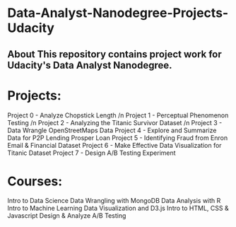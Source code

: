 # Data-Analyst-Nanodegree-Projects-Udacity
## About  This repository contains project work for Udacity's Data Analyst Nanodegree. 
# Projects: 
Project 0 - Analyze Chopstick Length /n
Project 1 - Perceptual Phenomenon Testing /n
Project 2 - Analyzing the Titanic Survivor Dataset /n
Project 3 - Data Wrangle OpenStreetMaps Data 
Project 4 - Explore and Summarize Data for P2P Lending Prosper Loan
Project 5 - Identifying Fraud from Enron Email &amp; Financial Dataset 
Project 6 - Make Effective Data Visualization for Titanic Dataset
Project 7 - Design A/B Testing Experiment
# Courses: 
Intro to Data Science 
Data Wrangling with MongoDB 
Data Analysis with R
Intro to Machine Learning
Data Visualization and D3.js 
Intro to HTML, CSS &amp; Javascript Design &amp; 
Analyze A/B Testing
